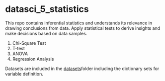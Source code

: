 # datasci_5_statistics

This repo contains inferential statistics and understands its relevance in drawing conclusions from data. Apply statistical tests to derive insights and make decisions based on data samples. 

1. Chi-Square Test
2. T-test
3. ANOVA
4. Regression Analysis


Datasets are included in the [datasets](https://github.com/EugeneHsiung/datasci_5_statistics/tree/main/datasets)folder including the dictionary sets for variable definition. 
